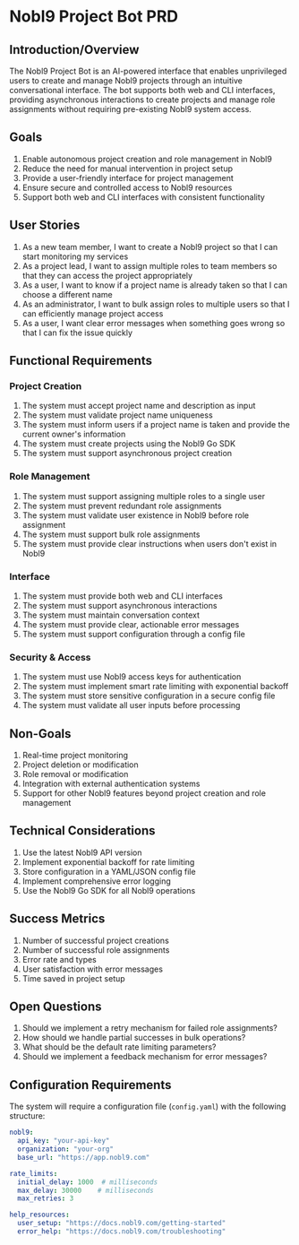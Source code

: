 # Nobl9 Project Bot PRD

## Introduction/Overview
The Nobl9 Project Bot is an AI-powered interface that enables unprivileged users to create and manage Nobl9 projects through an intuitive conversational interface. The bot supports both web and CLI interfaces, providing asynchronous interactions to create projects and manage role assignments without requiring pre-existing Nobl9 system access.

## Goals
1. Enable autonomous project creation and role management in Nobl9
2. Reduce the need for manual intervention in project setup
3. Provide a user-friendly interface for project management
4. Ensure secure and controlled access to Nobl9 resources
5. Support both web and CLI interfaces with consistent functionality

## User Stories
1. As a new team member, I want to create a Nobl9 project so that I can start monitoring my services
2. As a project lead, I want to assign multiple roles to team members so that they can access the project appropriately
3. As a user, I want to know if a project name is already taken so that I can choose a different name
4. As an administrator, I want to bulk assign roles to multiple users so that I can efficiently manage project access
5. As a user, I want clear error messages when something goes wrong so that I can fix the issue quickly

## Functional Requirements

### Project Creation
1. The system must accept project name and description as input
2. The system must validate project name uniqueness
3. The system must inform users if a project name is taken and provide the current owner's information
4. The system must create projects using the Nobl9 Go SDK
5. The system must support asynchronous project creation

### Role Management
1. The system must support assigning multiple roles to a single user
2. The system must prevent redundant role assignments
3. The system must validate user existence in Nobl9 before role assignment
4. The system must support bulk role assignments
5. The system must provide clear instructions when users don't exist in Nobl9

### Interface
1. The system must provide both web and CLI interfaces
2. The system must support asynchronous interactions
3. The system must maintain conversation context
4. The system must provide clear, actionable error messages
5. The system must support configuration through a config file

### Security & Access
1. The system must use Nobl9 access keys for authentication
2. The system must implement smart rate limiting with exponential backoff
3. The system must store sensitive configuration in a secure config file
4. The system must validate all user inputs before processing

## Non-Goals
1. Real-time project monitoring
2. Project deletion or modification
3. Role removal or modification
4. Integration with external authentication systems
5. Support for other Nobl9 features beyond project creation and role management

## Technical Considerations
1. Use the latest Nobl9 API version
2. Implement exponential backoff for rate limiting
3. Store configuration in a YAML/JSON config file
4. Implement comprehensive error logging
5. Use the Nobl9 Go SDK for all Nobl9 operations

## Success Metrics
1. Number of successful project creations
2. Number of successful role assignments
3. Error rate and types
4. User satisfaction with error messages
5. Time saved in project setup

## Open Questions
1. Should we implement a retry mechanism for failed role assignments?
2. How should we handle partial successes in bulk operations?
3. What should be the default rate limiting parameters?
4. Should we implement a feedback mechanism for error messages?

## Configuration Requirements
The system will require a configuration file (`config.yaml`) with the following structure:
```yaml
nobl9:
  api_key: "your-api-key"
  organization: "your-org"
  base_url: "https://app.nobl9.com"

rate_limits:
  initial_delay: 1000  # milliseconds
  max_delay: 30000    # milliseconds
  max_retries: 3

help_resources:
  user_setup: "https://docs.nobl9.com/getting-started"
  error_help: "https://docs.nobl9.com/troubleshooting"
``` 